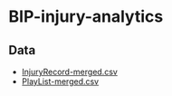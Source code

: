 # BIP-injury-analytics

## Data 

- [InjuryRecord-merged.csv](https://raw.githubusercontent.com/idaejin/BIP-injury-analytics/refs/heads/main/InjuryRecord-merged.csv)
- [PlayList-merged.csv](https://raw.githubusercontent.com/idaejin/BIP-injury-analytics/refs/heads/main/PlayList-merged.csv)
